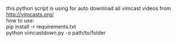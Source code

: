 this python script is using for auto download all vimcast videos from http://vimcasts.org/  
how to use:   
pip install -r requirements.txt  
python vimcastdown.py -o path/to/folder
